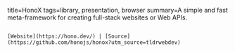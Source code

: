 title=HonoX
tags=library, presentation, browser
summary=A simple and fast meta-framework for creating full-stack websites or Web APIs.
~~~~~~

[Website](https://hono.dev/) | [Source](https://github.com/honojs/honox?utm_source=tldrwebdev)
